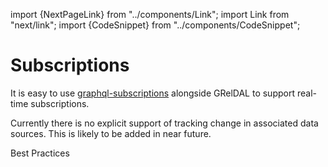 import {NextPageLink} from "../components/Link";
import Link from "next/link";
import {CodeSnippet} from "../components/CodeSnippet";

# Subscriptions

It is easy to use [graphql-subscriptions](https://github.com/apollographql/graphql-subscriptions) alongside GRelDAL to support real-time subscriptions.

<CodeSnippet name="mapSchema_insert_subscription" />

Currently there is no explicit support of tracking change in associated data sources. This is likely to be added in near future.

<NextPageLink>Best Practices</NextPageLink>

